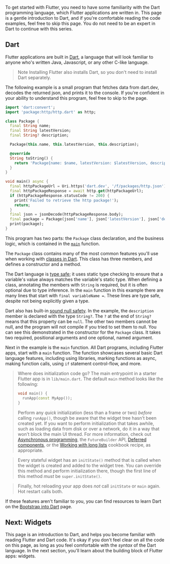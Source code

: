 To get started with Flutter, you need to have some familiarity with the Dart programming language, which Flutter applications are written in. This page is a gentle introduction to Dart, and if you're comfortable reading the code examples, feel free to skip this page. You do not need to be an expert in Dart to continue with this series.

## Dart

Flutter applications are built in [Dart](https://dart.dev/), a language that will look familiar to anyone who's written Java, Javascript, or any other C-like language.

> Note
> Installing Flutter also installs Dart, so you don't need to install Dart separately.

The following example is a small program that fetches data from dart.dev, decodes the returned json, and prints it to the console. If you're confident in your ability to understand this program, feel free to skip to the page.

```dart
import 'dart:convert';
import 'package:http/http.dart' as http;

class Package {
  final String name;
  final String latestVersion; 
  final String? description;

  Package(this.name, this.latestVersion, this.description);

  @override
  String toString() {
    return 'Package{name: $name, latestVersion: $latestVersion, description: $description}';
  }
}

void main() async {
  final httpPackageUrl = Uri.https('dart.dev', '/f/packages/http.json');
  final httpPackageResponse = await http.get(httpPackageUrl);
  if (httpPackageResponse.statusCode != 200) {
    print('Failed to retrieve the http package!');
    return;
  }
  final json = jsonDecode(httpPackageResponse.body);
  final package = Package(json['name'], json['latestVersion'], json['description']);
  print(package);
}
```

This program has two parts: the `Package` class declaration, and the business logic, which is contained in the [`main`](https://dart.dev/language#hello-world) function.

The `Package` class contains many of the most common features you'll use when working with [classes in Dart](https://dart.dev/language/classes). This class has three members, and defines a constructor and a method.

The Dart language is [type safe](https://dart.dev/language/type-system); it uses static type checking to ensure that a variable's value always matches the variable's static type. When defining a class, annotating the members with `String` is required, but it is often optional due to type inference. In the `main` function in this example there are many lines that start with `final variableName =`. These lines are type safe, despite not being explicitly given a type.

Dart also has built-in [sound null safety](https://dart.dev/null-safety). In the example, the `description` member is declared with the type `String?`. The `?` at the end of `String?` means that this property can be `null`. The other two members cannot be null, and the program will not compile if you tried to set them to null. You can see this demonstrated in the constructor for the `Package` class. It takes two required, positional arguments and one optional, named argument.

Next in the example is the `main` function. All Dart programs, including Flutter apps, start with a `main` function. The function showcases several basic Dart language features, including using libraries, marking functions as async, making function calls, using `if` statement control-flow, and more.

> Where does initialization code go?
> The main entrypoint in a starter Flutter app is in `lib/main.dart`. The default `main` method looks like the following:
>
> ```dart
> void main() {
>   runApp(const MyApp());
> }
> ```
>
> Perform any *quick* initialization (less than a frame or two) *before* calling `runApp()`, though be aware that the widget tree hasn't been created yet. If you want to perform initialization that takes awhile, such as loading data from disk or over a network, do it in a way that won't block the main UI thread. For more information, check out [Asynchronous programming](https://dart.dev/libraries/async/async-await), the `FutureBuilder` API, [Deferred components](https://docs.flutter.dev/perf/deferred-components), or the [Working with long lists](https://docs.flutter.dev/cookbook/lists/long-lists) cookbook recipe, as appropriate.

> Every stateful widget has an `initState()` method that is called when the widget is created and added to the widget tree. You can override this method and perform initialization there, though the first line of this method *must* be `super.initState()`.

> Finally, hot reloading your app does *not* call `initState` or `main` again. Hot restart calls both.

If these features aren't familiar to you, you can find resources to learn Dart on the [Bootstrap into Dart](https://docs.flutter.dev/resources/bootstrap-into-dart) page.

## Next: Widgets
This page is an introduction to Dart, and helps you become familiar with reading Flutter and Dart code. It's okay if you don't feel clear on all the code on this page, as long as you feel comfortable with the *syntax* of the Dart language. In the next section, you'll learn about the building block of Flutter apps: widgets.